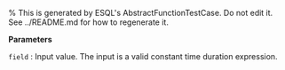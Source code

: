 % This is generated by ESQL's AbstractFunctionTestCase. Do not edit it. See ../README.md for how to regenerate it.

**Parameters**

`field`
:   Input value. The input is a valid constant time duration expression.

